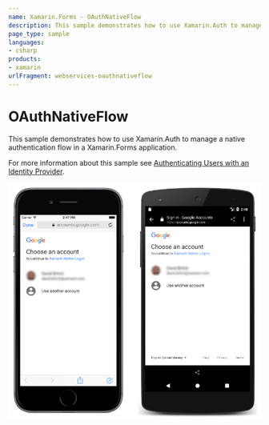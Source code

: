 ```yaml
---
name: Xamarin.Forms - OAuthNativeFlow
description: This sample demonstrates how to use Xamarin.Auth to manage a native authentication flow in a Xamarin.Forms application.
page_type: sample
languages:
- csharp
products:
- xamarin
urlFragment: webservices-oauthnativeflow
---
```

# OAuthNativeFlow

This sample demonstrates how to use Xamarin.Auth to manage a native authentication flow in a Xamarin.Forms application.

For more information about this sample see [Authenticating Users with an Identity Provider](https://docs.microsoft.com/xamarin/xamarin-forms/data-cloud/authentication/oauth).

![OAuthNativeFlow application screenshot](Screenshots/01All.png "OAuthNativeFlow application screenshot")

